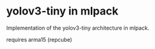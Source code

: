 # yolov3-tiny in mlpack

Implementation of the yolov3-tiny architecture in mlpack.

requires arma15 (repcube)

